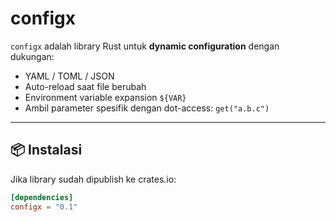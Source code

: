 # configx

`configx` adalah library Rust untuk **dynamic configuration** dengan dukungan:

- YAML / TOML / JSON
- Auto-reload saat file berubah
- Environment variable expansion `${VAR}`
- Ambil parameter spesifik dengan dot-access: `get("a.b.c")`

---

## 📦 Instalasi

Jika library sudah dipublish ke crates.io:

```toml
[dependencies]
configx = "0.1"
